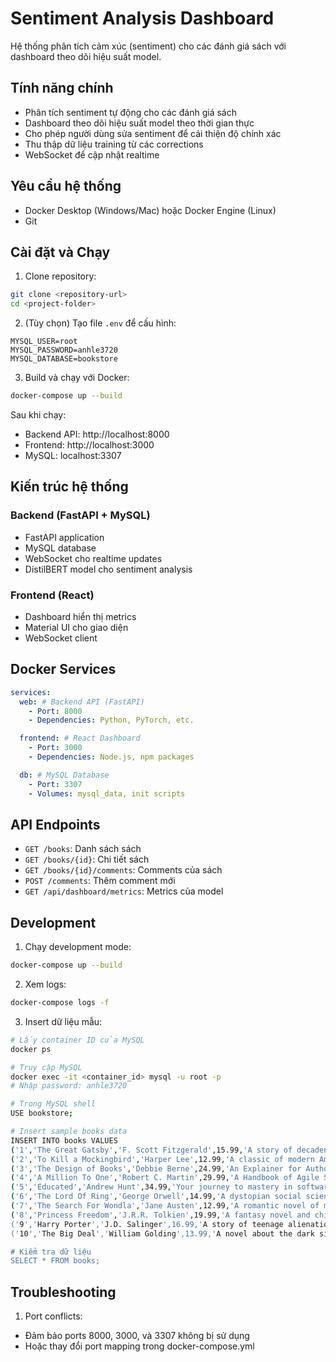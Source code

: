 # Sentiment Analysis Dashboard

Hệ thống phân tích cảm xúc (sentiment) cho các đánh giá sách với dashboard theo dõi hiệu suất model.

## Tính năng chính

- Phân tích sentiment tự động cho các đánh giá sách
- Dashboard theo dõi hiệu suất model theo thời gian thực
- Cho phép người dùng sửa sentiment để cải thiện độ chính xác
- Thu thập dữ liệu training từ các corrections
- WebSocket để cập nhật realtime

## Yêu cầu hệ thống

- Docker Desktop (Windows/Mac) hoặc Docker Engine (Linux)
- Git

## Cài đặt và Chạy

1. Clone repository:

```bash
git clone <repository-url>
cd <project-folder>
```

2. (Tùy chọn) Tạo file `.env` để cấu hình:

```env
MYSQL_USER=root
MYSQL_PASSWORD=anhle3720
MYSQL_DATABASE=bookstore
```

3. Build và chạy với Docker:

```bash
docker-compose up --build
```

Sau khi chạy:

- Backend API: http://localhost:8000
- Frontend: http://localhost:3000
- MySQL: localhost:3307

## Kiến trúc hệ thống

### Backend (FastAPI + MySQL)

- FastAPI application
- MySQL database
- WebSocket cho realtime updates
- DistilBERT model cho sentiment analysis

### Frontend (React)

- Dashboard hiển thị metrics
- Material UI cho giao diện
- WebSocket client

## Docker Services

```yaml
services:
  web: # Backend API (FastAPI)
    - Port: 8000
    - Dependencies: Python, PyTorch, etc.

  frontend: # React Dashboard
    - Port: 3000
    - Dependencies: Node.js, npm packages

  db: # MySQL Database
    - Port: 3307
    - Volumes: mysql_data, init scripts
```

## API Endpoints

- `GET /books`: Danh sách sách
- `GET /books/{id}`: Chi tiết sách
- `GET /books/{id}/comments`: Comments của sách
- `POST /comments`: Thêm comment mới
- `GET /api/dashboard/metrics`: Metrics của model

## Development

1. Chạy development mode:

```bash
docker-compose up --build
```

2. Xem logs:

```bash
docker-compose logs -f
```

3. Insert dữ liệu mẫu:

```bash
# Lấy container ID của MySQL
docker ps

# Truy cập MySQL
docker exec -it <container_id> mysql -u root -p
# Nhập password: anhle3720

# Trong MySQL shell
USE bookstore;

# Insert sample books data
INSERT INTO books VALUES
('1','The Great Gatsby','F. Scott Fitzgerald',15.99,'A story of decadence and excess...','/static/book_covers/book_1.png'),
('2','To Kill a Mockingbird','Harper Lee',12.99,'A classic of modern American literature...','/static/book_covers/book_2.png'),
('3','The Design of Books','Debbie Berne',24.99,'An Explainer for Authors, Editors, Agents, and Other Curious Readers','/static/book_covers/book_3.png'),
('4','A Million To One','Robert C. Martin',29.99,'A Handbook of Agile Software Craftsmanship','/static/book_covers/book_4.png'),
('5','Educated','Andrew Hunt',34.99,'Your journey to mastery in software development','/static/book_covers/book_5.png'),
('6','The Lord Of Ring','George Orwell',14.99,'A dystopian social science fiction novel','/static/book_covers/book_6.png'),
('7','The Search For Wondla','Jane Austen',12.99,'A romantic novel of manners','/static/book_covers/book_7.png'),
('8','Princess Freedom','J.R.R. Tolkien',19.99,'A fantasy novel and children\'s book','/static/book_covers/book_8.png'),
('9','Harry Porter','J.D. Salinger',16.99,'A story of teenage alienation and loss of innocence','/static/book_covers/book_9.png'),
('10','The Big Deal','William Golding',13.99,'A novel about the dark side of human nature','/static/book_covers/book_10.png');

# Kiểm tra dữ liệu
SELECT * FROM books;
```

## Troubleshooting

1. Port conflicts:

- Đảm bảo ports 8000, 3000, và 3307 không bị sử dụng
- Hoặc thay đổi port mapping trong docker-compose.yml
